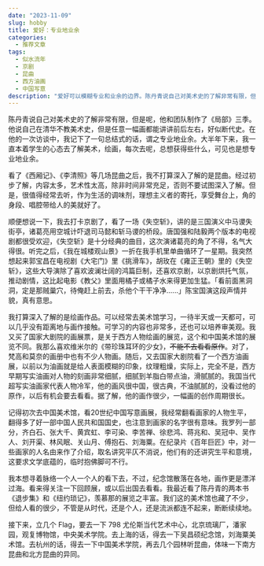 ```yaml
---
date: "2023-11-09"
slug: hobby
title: 爱好：专业地业余
categories:
  - 推荐文章
tags:
  - 似水流年
  - 京剧
  - 昆曲
  - 西方油画
  - 中国写意
description: "爱好可以模糊专业和业余的边界。陈丹青说自己对美术史的了解非常有限，但是呢，他和团队制作了《局部》三季。他说自己在清华不教美术史，但是任意一幅画都能讲讲前后左右，好似断代史。在他的一次访谈中，我记下了一句总结式的话，谓之专业地业余。大半年下来，我一直本着学生的心态去了解美术，绘画，每次去呢，总想获得些什么，可见也是想专业地业余。"
---
```


陈丹青说自己对美术史的了解非常有限，但是呢，他和团队制作了《局部》三季。他说自己在清华不教美术史，但是任意一幅画都能讲讲前后左右，好似断代史。在他的一次访谈中，我记下了一句总结式的话，谓之专业地业余。大半年下来，我一直本着学生的心态去了解美术，绘画，每次去呢，总想获得些什么，可见也是想专业地业余。

看了《西厢记》、《李清照》等几场昆曲之后，我不打算深入了解的是昆曲。经过初步了解，内容太多，艺术性太高，除非时间非常充足，否则不要试图深入了解。但是，很值得经常去听，作为生活的调味剂，理想主义者的寄托，享受舞台上，角的身段、唱腔带给人的美就好了。

顺便想说一下，我去打卡京剧了，看了一场《失空斩》，讲的是三国演义中马谡失街亭，诸葛亮用空城计吓退司马懿和斩马谡的桥段。唐国强和陆毅两个版本的电视剧都很受欢迎，《失空斩》是十分经典的曲目，这次演诸葛亮的角了不得，名气大得很。听完之后，《我在城楼观山景》一折在我手机里单曲循环了一星期。我突然想起来郭宝昌在电视剧《大宅门》里《挑滑车》，胡玫在《雍正王朝》里的《失空斩》，这些大导演除了喜欢波澜壮阔的鸿篇巨制，还喜欢京剧，以京剧烘托气氛，推动剧情，这比起电影《教父》里面用橘子或橘子水来得更加生猛。「看前面黑洞洞，定是那贼巢穴，待俺赶上前去，杀他个干干净净......」陈宝国演这段声情并貌，真有意思。

我打算深入了解的是绘画作品。可以经常去美术馆学习，一待半天或一天都可，可以几乎没有距离地与画作接触。可学习的内容也非常多，还也可以培养审美观。我又买了国家大剧院的画展票，是关于西方人物绘画的展览，这个和中国美术馆的展览不同。我那么喜欢维米尔的《带珍珠耳环的少女》，~~不能不去看看原作~~。对了，梵高和莫奈的画册中也有不少人物画。随后，又去国家大剧院看了一个西方油画展，以前以为油画就是给人表面模糊的印象，纹理粗燥，实际上，完全不是，西方早期写实油画对人物的刻画非常细腻，细腻到羊脂白带点油，滑腻腻的。我国当代超写实油画家代表人物冷军，他的画风很中国，很古典，不油腻腻的，没看过他的原作，以后有机会要去看看。据了解，他的画作很少，一幅画的创作周期很长。

记得初次去中国美术馆，看20世纪中国写意画展，我经常翻看画家的人物生平，翻得多了好一部中国人民共和国国史，也注意到画家的名字很有意味。我罗列一部分，齐白石、张大千、黄宾虹、李可染、李苦禅、徐悲鸿、蒋兆和、吴冠中、吴作人、刘开渠、林风眠、关山月、傅抱石、刘海粟。在纪录片《百年巨匠》中，对一些画家的人名由来作了介绍，取名讲究平仄不消说，他们有的还讲究生平和意境，这要求文学底蕴的，临时抱佛脚可不行。

我本想寻着脉络一个人一个人的看下去，不过，纪念馆散落在各地，画作更是漂洋过海。看来得关注一下回顾展，或以后出国去看看。我最近看了陈丹青的两本书《退步集》和《纽约琐记》，羡慕那的展览之丰富。我们这的美术馆也藏了不少，但给人看的很少，不管是从时代，还是个人，还是流派都连不起来，断断续续地。

接下来，立几个 Flag，要去一下 798 尤伦斯当代艺术中心，北京琉璃厂，潘家园，观复博物馆，中央美术学院。去上海的话，得去一下吴昌硕纪念馆，刘海粟美术馆。去杭州的话，得去一下中国美术学院，再去几个园林听昆曲，体味一下南方昆曲和北方昆曲的异同。
